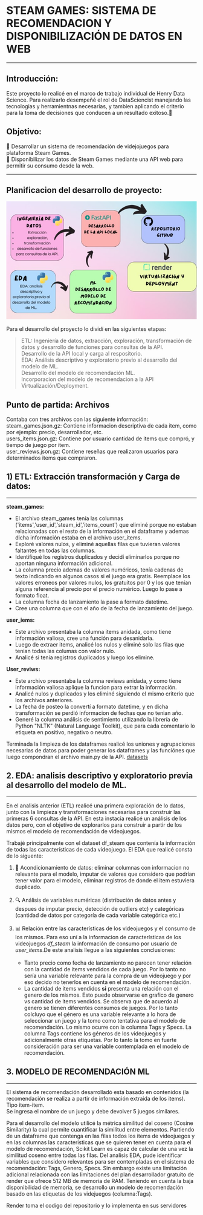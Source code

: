 # STEAM GAMES: SISTEMA DE RECOMENDACION Y DISPONIBILIZACIÓN DE DATOS EN WEB
***
## Introducción:
Este proyecto lo realicé en el marco de trabajo individual de Henry Data Science. Para realizarlo desempeñé el rol 
de DataSciencist manejando las tecnologias y herramientnas necesarias, y tambien aplicando el criterio para la toma de decisiones que conducen 
a un resultado exitoso.:muscle:

## Objetivo:
:dart: Desarrollar un sistema de recomendación de videjojuegos para plataforma Steam Games.<br>
:dart: Disponibilizar los datos de Steam Games mediante una API web para permitir su consumo desde la web.
***

## Planificacion del desarrollo de proyecto:


![Flujo de Trabajo](assets/Flujo_de_trabajo.jpg)

Para el desarrollo del proyecto lo dividí en las siguientes etapas:
> ETL: Ingeniería de datos, extracción, exploración, transformación de datos y  desarrollo de funciones para consultas de la API.<br>
> Desarrollo de la API local y carga al respositorio.<br>
> EDA: Análisis descriptivo y exploratorio previo al desarrollo del modelo de ML.<br>
> Desarrollo del modelo de recomendación ML. <br>
> Incorporacion del modelo de recomendacion a la API <br>
> Virtualización/Deployment.<br>

## Punto de partida: Archivos
Contaba con tres archivos con las siguiente información:<br>
steam_games.json.gz: Contiene informacion descriptiva de cada item, como por ejemplo: precio, desarrollador, etc.<br>
users_items.json.gz: Contiene por usuario cantidad de items que compró, y tiempo de juego por item.<br>
user_reviews.json.gz: Contiene reseñas que realizaron usuarios para determinados items que compraron.<br>

 ## 1) ETL: Extracción transformación y Carga de datos:
 ***
**steam_games:**
- El archivo  steam_games tenía las columnas ('items','user_id','steam_id','items_count') que eliminé porque no estaban relacionadas con el resto de la información en el dataframe y ademas dicha información estaba en el archivo user_items.
- Exploré valores nulos, y eliminé aquellas filas que tuvieran valores faltantes en todas las columnas.
- Identifiqué los registros duplicados y decidí eliminarlos porque no aportan ninguna información adicional.
- La columna precio ademas de valores numéricos, tenía cadenas de texto indicando en algunos casos si el juego era gratis. Reemplace los valores erroneos por valores nulos, los gratuitos por 0 y los que tenían alguna referencia al precio por el precio numérico. Luego lo pase a formato float.
- La columna fecha de lanzamiento la pase a formato datetime.
- Cree una columna que con el año de la fecha de lanzamiento del juego.

**user_iems:**
- Este archivo presentaba la columna items anidada, como tiene información valiosa, cree una función para desanidarla.
- Luego de extraer items, analicé los nulos y eliminé solo las filas que tenian todas las columas con valor nulo.
-  Analicé si tenia registros duplicados y luego los elimine.

**User_reviws:**
- Este archivo presentaba la columna reviews anidada, y como tiene información valiosa aplique la funcion para extrar la información.
- Analicé nulos y duplicados y los eliminé siguiendo el mismo criterio que los archivos anteriores.
- La fecha de posteo la convertí a formato datetime, y en dicha transformación se perdió informacion de fechas que no tenian año.
- Generé la columna análisis de sentimiento utilizando la librería de Python "NLTK" (Natural Language Toolkit), que para cada comentario lo etiqueta en positivo, negativo o neutro.

Terminada la limpieza de los dataframes realicé los uniones y agrupaciones necesarias de datos para poder generar los dataframes y las funciónes que luego compondran el archivo main.py de la API. [datasets](Datasets)



























 ## 2. EDA: analisis descriptivo y exploratorio previa al desarrollo del modelo de ML.<br>
 
 ***

En el analisis anterior (ETL) realicé una primera exploración de lo datos, junto con la limpieza y transformaciones necesarias para construir las primeras 6 consultas de la API. En esta instacia realicé un análisis de los datos pero, con el objetivo de explorarlos para construir a partir de los mismos el modelo de recomendación de videojuegos.<br>

Trabajé principalmente con el dataset df_steam que contenía la información de todas las características de cada videojuego. 
El EDA que realicé consta de lo siguente:<br>

1.  :wrench: Acondicionamiento de datos: eliminar columnas con informacion no relevante para el modelo, imputar de valores que considero que podrían tener valor para el modelo, eliminar registros de donde el item estuviera duplicado.<br>
     <br>
2. :mag: Análisis de variables numéricas (distribución de datos antes y despues de imputar precio, detección de outliers etc) y categóricas (cantidad de datos por categoría de cada variable categórica etc.)<br>
     <br>
3.  :bar_chart: Relación entre las características de los videojuegos y el consumo de los mismos. Para eso uní a la informacion de características de los videojuegos *df_steam* la información de consumo por usuario de *user_items*.De este analisis llegue a las siguientes conclusiones:<br>
      <br>
     * Tanto precio como fecha de lanzamiento no parecen tener relación con la cantidad de items vendidos de cada juego. Por lo tanto no sería una 
       variable relevante para la compra de un videojuego y por eso decido no tenerlos en cuenta en el modelo de recomendación.
            <br>
     * La cantidad de items vendidos **si** presenta una relación con el genero de los mismos. Esto puede observarse en grafico de genero vs cantidad de items vendidos. Se observa que de acuerdo al genero se tienen diferentes consumos de juegos. Por lo tanto colcluyo que el género 
es una variable relevante a lo hora de seleccionar un juego y la tomo como tentativa para el modelo de recomendación. Lo mismo ocurre con la columna Tags y Specs. La columna Tags contiene los géneros de los videojuegos y adicionalmente otras etiquetas. Por lo tanto la tomo en fuerte  consideración  para ser una variable contemplada en el modelo de recomendación.

## 3. MODELO DE RECOMENDACIÓN ML
***
El sistema de recomendación desarrolladó esta basado en contenidos (la recomendación se realiza a partir de información extraida de los items).
 Tipo item-item. <br>
Se ingresa el nombre de un juego y debe devolver 5 juegos similares.

Para el desarrollo del modelo  utilicé la métrica similitud del coseno (Cosine Similarity) la cual permite cuantificar la similitud entre elementos. 
Partiendo de un dataframe que contenga en las filas todos los items de videojuegos y en las columnas las caracteristicas que se quieren tener en cuenta para el modelo de recomendación, Scikit Learn es capaz de calcular de una vez la similitud coseno entre todas las filas.
Del analisis EDA, pude identificar variables que considero relevantes para ser contempladas en el sistema de recomendación: Tags, Genero, Specs.
Sin embargo existe una limitación adicional relacionada con las limitaciones del plan desarrollador gratuito de render que ofrece 512 MB de memoria de RAM. Teniendo en cuenta la baja disponibilidad de memoria, se desarrollo un modelo de recomendación basado en las etiquetas de los videjuegos (columna:Tags).










 Render toma el codigo del repositorio  y lo implementa en sus servidores

















